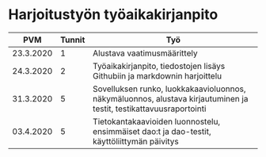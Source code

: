 # Harjoitustyön työaikakirjanpito

PVM | Tunnit | Työ
--- | ------ | ---
23.3.2020 | 1 | Alustava vaatimusmäärittely
24.3.2020 | 2 | Työaikakirjanpito, tiedostojen lisäys Githubiin ja markdownin harjoittelu
31.3.2020 | 5 | Sovelluksen runko, luokkakaavioluonnos, näkymäluonnos, alustava kirjautuminen ja testit, testikattavuusraportointi
03.4.2020 | 5 | Tietokantakaavioiden luonnostelu, ensimmäiset dao:t ja dao-testit, käyttöliittymän päivitys
